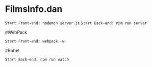 # FilmsInfo.dan

```Start Front-end: nodemon server.js```
```Start Back-end: npm run server```

#WebPack

```Start Front-end: webpack -w```

#Babel

```Start Back-end: npm run watch```
